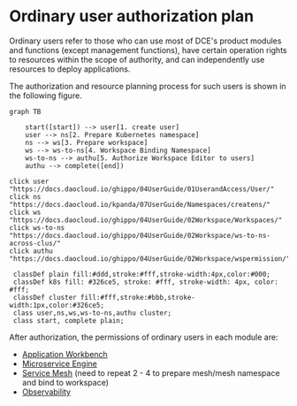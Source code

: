 # Ordinary user authorization plan

Ordinary users refer to those who can use most of DCE's product modules and functions (except management functions), have certain operation rights to resources within the scope of authority, and can independently use resources to deploy applications.

The authorization and resource planning process for such users is shown in the following figure.

```mermaid
graph TB

    start([start]) --> user[1. create user]
    user --> ns[2. Prepare Kubernetes namespace]
    ns --> ws[3. Prepare workspace]
    ws --> ws-to-ns[4. Workspace Binding Namespace]
    ws-to-ns --> authu[5. Authorize Workspace Editor to users]
    authu --> complete([end])
    
click user "https://docs.daocloud.io/ghippo/04UserGuide/01UserandAccess/User/"
click ns "https://docs.daocloud.io/kpanda/07UserGuide/Namespaces/createns/"
click ws "https://docs.daocloud.io/ghippo/04UserGuide/02Workspace/Workspaces/"
click ws-to-ns "https://docs.daocloud.io/ghippo/04UserGuide/02Workspace/ws-to-ns-across-clus/"
click authu "https://docs.daocloud.io/ghippo/04UserGuide/02Workspace/wspermission/"

 classDef plain fill:#ddd,stroke:#fff,stroke-width:4px,color:#000;
 classDef k8s fill: #326ce5, stroke: #fff, stroke-width: 4px, color: #fff;
 classDef cluster fill:#fff,stroke:#bbb,stroke-width:1px,color:#326ce5;
 class user,ns,ws,ws-to-ns,authu cluster;
 class start, complete plain;
```

After authorization, the permissions of ordinary users in each module are:

- [Application Workbench](../../permissions/amamba.md)
- [Microservice Engine](../../permissions/skoala.md)
- [Service Mesh](../../permissions/mspider.md) (need to repeat 2 - 4 to prepare mesh/mesh namespace and bind to workspace)
- [Observability](../../../insight/06UserGuide/permission.md)